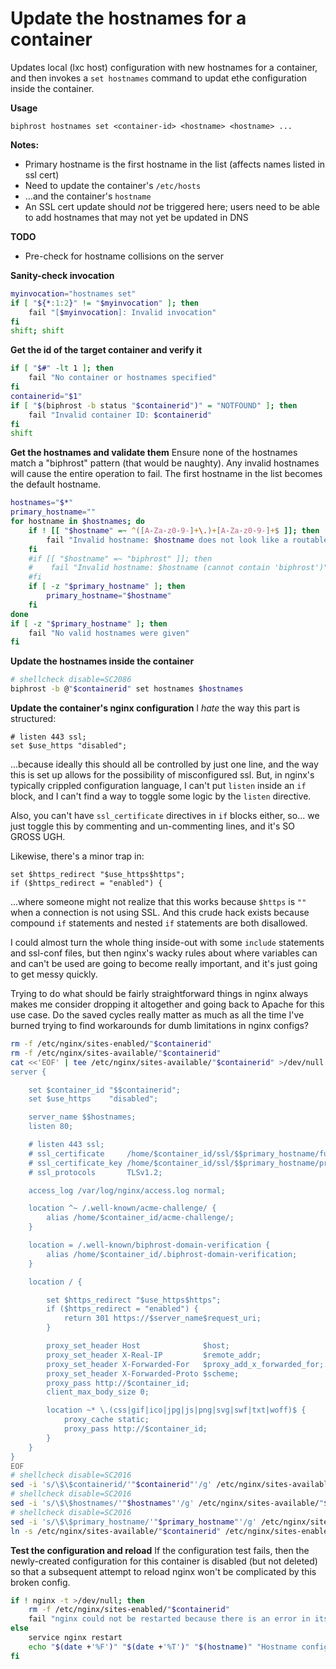 # Update the hostnames for a container

Updates local (lxc host) configuration with new hostnames for a container, and then invokes a `set hostnames` command to updat ethe configuration inside the container.

**Usage**
```
biphrost hostnames set <container-id> <hostname> <hostname> ...
```

**Notes:**
* Primary hostname is the first hostname in the list (affects names listed in ssl cert)
* Need to update the container's `/etc/hosts`
* ...and the container's `hostname`
* An SSL cert update should *not* be triggered here; users need to be able to add hostnames that may not yet be updated in DNS

**TODO**
* Pre-check for hostname collisions on the server

**Sanity-check invocation**
```bash
myinvocation="hostnames set"
if [ "${*:1:2}" != "$myinvocation" ]; then
    fail "[$myinvocation]: Invalid invocation"
fi
shift; shift
```

**Get the id of the target container and verify it**
```bash
if [ "$#" -lt 1 ]; then
    fail "No container or hostnames specified"
fi
containerid="$1"
if [ "$(biphrost -b status "$containerid")" = "NOTFOUND" ]; then
    fail "Invalid container ID: $containerid"
fi
shift
```

**Get the hostnames and validate them**
Ensure none of the hostnames match a "biphrost" pattern (that would be naughty). Any invalid hostnames will cause the entire operation to fail. The first hostname in the list becomes the default hostname.
```bash
hostnames="$*"
primary_hostname=""
for hostname in $hostnames; do
    if ! [[ "$hostname" =~ ^([A-Za-z0-9-]+\.)+[A-Za-z0-9-]+$ ]]; then
        fail "Invalid hostname: $hostname does not look like a routable network hostname"
    fi
    #if [[ "$hostname" =~ "biphrost" ]]; then
    #    fail "Invalid hostname: $hostname (cannot contain 'biphrost')"
    #fi
    if [ -z "$primary_hostname" ]; then
        primary_hostname="$hostname"
    fi
done
if [ -z "$primary_hostname" ]; then
    fail "No valid hostnames were given"
fi
```

**Update the hostnames inside the container**
```bash
# shellcheck disable=SC2086
biphrost -b @"$containerid" set hostnames $hostnames
```

**Update the container's nginx configuration**
I *hate* the way this part is structured:
```
# listen 443 ssl;
set $use_https "disabled";
```
...because ideally this should all be controlled by just one line, and the way this is set up allows for the possibility of misconfigured ssl. But, in nginx's typically crippled configuration language, I can't put `listen` inside an `if` block, and I can't find a way to toggle some logic by the `listen` directive.

Also, you can't have `ssl_certificate` directives in `if` blocks either, so... we just toggle this by commenting and un-commenting lines, and it's SO GROSS UGH.

Likewise, there's a minor trap in:
```
set $https_redirect "$use_https$https";
if ($https_redirect = "enabled") {
```
...where someone might not realize that this works because `$https` is `""` when a connection is not using SSL. And this crude hack exists because compound `if` statements and nested `if` statements are both disallowed.

I could almost turn the whole thing inside-out with some `include` statements and ssl-conf files, but then nginx's wacky rules about where variables can and can't be used are going to become really important, and it's just going to get messy quickly.

Trying to do what should be fairly straightforward things in nginx always makes me consider dropping it altogether and going back to Apache for this use case. Do the saved cycles really matter as much as all the time I've burned trying to find workarounds for dumb limitations in nginx configs?

```bash
rm -f /etc/nginx/sites-enabled/"$containerid"
rm -f /etc/nginx/sites-available/"$containerid"
cat <<'EOF' | tee /etc/nginx/sites-available/"$containerid" >/dev/null
server {

    set $container_id "$$containerid";
    set $use_https    "disabled";

    server_name $$hostnames;
    listen 80;

    # listen 443 ssl;
    # ssl_certificate     /home/$container_id/ssl/$$primary_hostname/fullchain.pem;
    # ssl_certificate_key /home/$container_id/ssl/$$primary_hostname/privkey.pem;
    # ssl_protocols       TLSv1.2;

    access_log /var/log/nginx/access.log normal;

    location ^~ /.well-known/acme-challenge/ {
        alias /home/$container_id/acme-challenge/;
    }

    location = /.well-known/biphrost-domain-verification {
        alias /home/$container_id/.biphrost-domain-verification;
    }

    location / {

        set $https_redirect "$use_https$https";
        if ($https_redirect = "enabled") {
            return 301 https://$server_name$request_uri;
        }

        proxy_set_header Host              $host;
        proxy_set_header X-Real-IP         $remote_addr;
        proxy_set_header X-Forwarded-For   $proxy_add_x_forwarded_for;
        proxy_set_header X-Forwarded-Proto $scheme;
        proxy_pass http://$container_id;
        client_max_body_size 0;

        location ~* \.(css|gif|ico|jpg|js|png|svg|swf|txt|woff)$ {
            proxy_cache static;
            proxy_pass http://$container_id;
        }
    }
}
EOF
# shellcheck disable=SC2016
sed -i 's/\$\$containerid/'"$containerid"'/g' /etc/nginx/sites-available/"$containerid"
# shellcheck disable=SC2016
sed -i 's/\$\$hostnames/'"$hostnames"'/g' /etc/nginx/sites-available/"$containerid"
# shellcheck disable=SC2016
sed -i 's/\$\$primary_hostname/'"$primary_hostname"'/g' /etc/nginx/sites-available/"$containerid"
ln -s /etc/nginx/sites-available/"$containerid" /etc/nginx/sites-enabled/"$containerid"
```

**Test the configuration and reload**
If the configuration test fails, then the newly-created configuration for this container is disabled (but not deleted) so that a subsequent attempt to reload nginx won't be complicated by this broken config.
```bash
if ! nginx -t >/dev/null; then
    rm -f /etc/nginx/sites-enabled/"$containerid"
    fail "nginx could not be restarted because there is an error in its configuration"
else
    service nginx restart
    echo "$(date +'%F')" "$(date +'%T')" "$(hostname)" "Hostname configuration complete for $containerid: $hostnames"
fi
```



